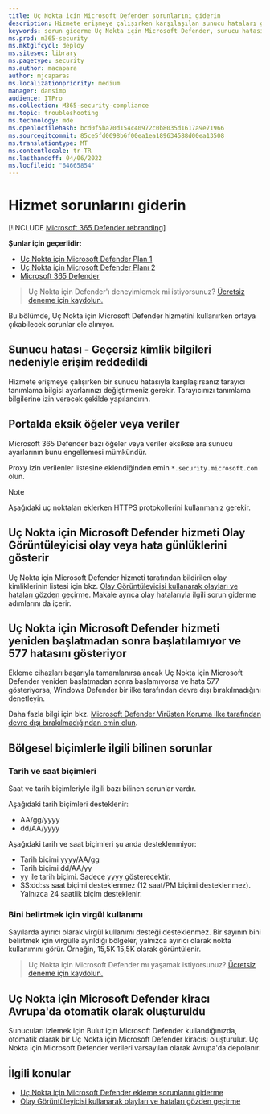 ```yaml
---
title: Uç Nokta için Microsoft Defender sorunlarını giderin
description: Hizmete erişmeye çalışırken karşılaşılan sunucu hataları gibi bilinen sorunların çözümlerini ve geçici çözümlerini bulun.
keywords: sorun giderme Uç Nokta için Microsoft Defender, sunucu hatası, erişim reddedildi, geçersiz kimlik bilgileri, veri yok, pano portalı, izin ver, olay görüntüleyicisi
ms.prod: m365-security
ms.mktglfcycl: deploy
ms.sitesec: library
ms.pagetype: security
ms.author: macapara
author: mjcaparas
ms.localizationpriority: medium
manager: dansimp
audience: ITPro
ms.collection: M365-security-compliance
ms.topic: troubleshooting
ms.technology: mde
ms.openlocfilehash: bcd0f5ba70d154c40972c0b8035d1617a9e71966
ms.sourcegitcommit: 85ce5fd0698b6f00ea1ea189634588d00ea13508
ms.translationtype: MT
ms.contentlocale: tr-TR
ms.lasthandoff: 04/06/2022
ms.locfileid: "64665854"
---
```

# <a name="troubleshoot-service-issues"></a>Hizmet sorunlarını giderin

[!INCLUDE [Microsoft 365 Defender rebranding](../../includes/microsoft-defender.md)]

**Şunlar için geçerlidir:**
- [Uç Nokta için Microsoft Defender Plan 1](https://go.microsoft.com/fwlink/p/?linkid=2154037)
- [Uç Nokta için Microsoft Defender Planı 2](https://go.microsoft.com/fwlink/p/?linkid=2154037)
- [Microsoft 365 Defender](https://go.microsoft.com/fwlink/?linkid=2118804)

> Uç Nokta için Defender'ı deneyimlemek mi istiyorsunuz? [Ücretsiz deneme için kaydolun.](https://signup.microsoft.com/create-account/signup?products=7f379fee-c4f9-4278-b0a1-e4c8c2fcdf7e&ru=https://aka.ms/MDEp2OpenTrial?ocid=docs-wdatp-pullalerts-abovefoldlink)

Bu bölümde, Uç Nokta için Microsoft Defender hizmetini kullanırken ortaya çıkabilecek sorunlar ele alınıyor.

## <a name="server-error---access-is-denied-due-to-invalid-credentials"></a>Sunucu hatası - Geçersiz kimlik bilgileri nedeniyle erişim reddedildi

Hizmete erişmeye çalışırken bir sunucu hatasıyla karşılaşırsanız tarayıcı tanımlama bilgisi ayarlarınızı değiştirmeniz gerekir.
Tarayıcınızı tanımlama bilgilerine izin verecek şekilde yapılandırın.

## <a name="elements-or-data-missing-on-the-portal"></a>Portalda eksik öğeler veya veriler

Microsoft 365 Defender bazı öğeler veya veriler eksikse ara sunucu ayarlarının bunu engellemesi mümkündür.

Proxy izin verilenler listesine eklendiğinden emin `*.security.microsoft.com` olun.

> [!NOTE]
> Aşağıdaki uç noktaları eklerken HTTPS protokollerini kullanmanız gerekir.

## <a name="microsoft-defender-for-endpoint-service-shows-event-or-error-logs-in-the-event-viewer"></a>Uç Nokta için Microsoft Defender hizmeti Olay Görüntüleyicisi olay veya hata günlüklerini gösterir

Uç Nokta için Microsoft Defender hizmeti tarafından bildirilen olay kimliklerinin listesi için bkz. [Olay Görüntüleyicisi kullanarak olayları ve hataları gözden geçirme](event-error-codes.md). Makale ayrıca olay hatalarıyla ilgili sorun giderme adımlarını da içerir.

## <a name="microsoft-defender-for-endpoint-service-fails-to-start-after-a-reboot-and-shows-error-577"></a>Uç Nokta için Microsoft Defender hizmeti yeniden başlatmadan sonra başlatılamıyor ve 577 hatasını gösteriyor

Ekleme cihazları başarıyla tamamlanırsa ancak Uç Nokta için Microsoft Defender yeniden başlatmadan sonra başlamıyorsa ve hata 577 gösteriyorsa, Windows Defender bir ilke tarafından devre dışı bırakılmadığını denetleyin.

Daha fazla bilgi için bkz. [Microsoft Defender Virüsten Koruma ilke tarafından devre dışı bırakılmadığından emin olun](troubleshoot-onboarding.md#ensure-that-microsoft-defender-antivirus-is-not-disabled-by-a-policy).

## <a name="known-issues-with-regional-formats"></a>Bölgesel biçimlerle ilgili bilinen sorunlar

### <a name="date-and-time-formats"></a>Tarih ve saat biçimleri

Saat ve tarih biçimleriyle ilgili bazı bilinen sorunlar vardır.

Aşağıdaki tarih biçimleri desteklenir:

- AA/gg/yyyy
- dd/AA/yyyy

Aşağıdaki tarih ve saat biçimleri şu anda desteklenmiyor:

- Tarih biçimi yyyy/AA/gg
- Tarih biçimi dd/AA/yy
- yy ile tarih biçimi. Sadece yyyy gösterecektir.
- SS:dd:ss saat biçimi desteklenmez (12 saat/PM biçimi desteklenmez). Yalnızca 24 saatlik biçim desteklenir.

### <a name="use-of-comma-to-indicate-thousand"></a>Bini belirtmek için virgül kullanımı

Sayılarda ayırıcı olarak virgül kullanımı desteği desteklenmez. Bir sayının bini belirtmek için virgülle ayrıldığı bölgeler, yalnızca ayırıcı olarak nokta kullanımını görür. Örneğin, 15,5K 15,5K olarak görüntülenir.

> Uç Nokta için Microsoft Defender mı yaşamak istiyorsunuz? [Ücretsiz deneme için kaydolun.](https://signup.microsoft.com/create-account/signup?products=7f379fee-c4f9-4278-b0a1-e4c8c2fcdf7e&ru=https://aka.ms/MDEp2OpenTrial?ocid=docs-wdatp-troubleshoot-belowfoldlink)

## <a name="microsoft-defender-for-endpoint-tenant-was-automatically-created-in-europe"></a>Uç Nokta için Microsoft Defender kiracı Avrupa'da otomatik olarak oluşturuldu

Sunucuları izlemek için Bulut için Microsoft Defender kullandığınızda, otomatik olarak bir Uç Nokta için Microsoft Defender kiracısı oluşturulur. Uç Nokta için Microsoft Defender verileri varsayılan olarak Avrupa'da depolanır.

## <a name="related-topics"></a>İlgili konular

- [Uç Nokta için Microsoft Defender ekleme sorunlarını giderme](troubleshoot-onboarding.md)
- [Olay Görüntüleyicisi kullanarak olayları ve hataları gözden geçirme](event-error-codes.md)
